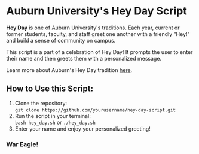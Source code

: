 # Auburn University's Hey Day Script

**Hey Day** is one of Auburn University's traditions. Each year, current or former students, faculty, and staff greet one another with a friendly "Hey!" and build a sense of community on campus. 

This script is a part of a celebration of Hey Day! It prompts the user to enter their name and then greets them with a personalized message. 

Learn more about Auburn's Hey Day tradition [here](http://sga.auburn.edu/hey-day/).

## How to Use this Script:
1. Clone the repository:  
   `git clone https://github.com/yourusername/hey-day-script.git`
2. Run the script in your terminal:  
   `bash hey_day.sh` or `./hey_day.sh`
3. Enter your name and enjoy your personalized greeting!

### War Eagle! 
